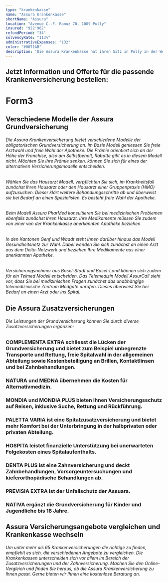 ```yaml
---
type: "krankenkasse"
name: "Assura Krankenkasse"
shortName: "Assura"
location: "Avenue C.-F. Ramuz 70, 1009 Pully"
insured: "922'902"
refundPeriod: "34"
solvencyRate: "113%"
administrativeExpenses: "132"
color: "#0071AB"
description: "Die Assura Krankenkasse hat ihren Sitz in Pully in der Westschweiz und zählt aktuell rund 1,1 Millionen Versicherungsnehmer. Gegründet wurde der Versicherer im Jahr 1978 in der Rechtsform der Stiftung. Das Kerngeschäft bilden die Grundversicherung nach dem Schweizer Krankenversicherungsgesetz sowie diverse Zusatzversicherungen inklusive Spitalversicherung und Zahnversicherung. Die Prämieneinnahmen betrugen im Jahr 2017 rund 3,4 Milliarden Schweizer Franken. Bei uns können Sie das Angebot der Assura Krankenkasse mit anderen Versicherungen vergleichen und bequem die passende Krankenversicherung auswählen."
---
```


## Jetzt Information und Offerte für die passende Krankenversicherung bestellen:

# Form3

## Verschiedene Modelle der Assura Grundversicherung

###### Die Assura Krankenversicherung bietet verschiedene Modelle der obligatorischen Grundversicherung an. Im Basis Modell geniessen Sie freie Arztwahl und freie Wahl der Apotheke. Die Prämie orientiert sich an der Höhe der Franchise, also am Selbstbehalt, Rabatte gibt es in diesem Modell nicht. Möchten Sie Ihre Prämie senken, können Sie sich für eines der alternativen Versicherungsmodelle entscheiden.

###### Wählen Sie das Hausarzt Modell, verpflichten Sie sich, im Krankheitsfall zunächst Ihren Hausarzt oder den Hausarzt einer Gruppenpraxis (HMO) aufzusuchen. Dieser klärt weitere Behandlungsschritte ab und überweist sie bei Bedarf an einen Spezialisten. Es besteht freie Wahl der Apotheke.

###### Beim Modell Assura PharMed konsultieren Sie bei medizinischen Problemen ebenfalls zunächst Ihren Hausarzt. Ihre Medikamente müssen Sie zudem von einer von der Krankenkasse anerkannten Apotheke beziehen.

###### In den Kantonen Genf und Waadt steht Ihnen darüber hinaus das Modell Gesundheitsnetz zur Wahl. Dabei wenden Sie sich zunächst an einen Arzt aus dem Delta-Netzwerk und beziehen Ihre Medikamente aus einer anerkannten Apotheke.

###### Versicherungsnehmer aus Basel-Stadt und Basel-Land können sich zudem für ein Telmed Modell entscheiden. Das Telemedizin Modell AssurCall sieht vor, dass Sie bei medizinischen Fragen zunächst das unabhängige telemedizinische Zentrum Medgate anrufen. Dieses überweist Sie bei Bedarf an einen Arzt oder ins Spital.

## Die Assura Zusatzversicherungen

###### Die Leistungen der Grundversicherung können Sie durch diverse Zusatzversicherungen ergänzen:

### COMPLEMENTA EXTRA schliesst die Lücken der Grundversicherung und bietet zum Beispiel unbegrenzte Transporte und Rettung, freie Spitalwahl in der allgemeinen Abteilung sowie Kostenbeteiligung an Brillen, Kontaktlinsen und bei Zahnbehandlungen.

### NATURA und MEDNA übernehmen die Kosten für Alternativmedizin.

### MONDIA und MONDIA PLUS bieten Ihnen Versicherungsschutz auf Reisen, inklusive Suche, Rettung und Rückführung.

### PALETTA VARIA ist eine Spitalzusatzversicherung und bietet mehr Komfort bei der Unterbringung in der halbprivaten oder privaten Abteilung.

### HOSPITA leistet finanzielle Unterstützung bei unerwarteten Folgekosten eines Spitalaufenthalts.

### DENTA PLUS ist eine Zahnversicherung und deckt Zahnbehandlungen, Vorsorgeuntersuchungen und kieferorthopädische Behandlungen ab.

### PREVISIA EXTRA ist der Unfallschutz der Assuara.

### NATIVA ergänzt die Grundversicherung für Kinder und Jugendliche bis 18 Jahre.

## Assura Versicherungsangebote vergleichen und Krankenkasse wechseln

###### Um unter mehr als 65 Krankenversicherungen die richtige zu finden, empfiehlt es sich, die verschiedenen Angebote zu vergleichen. Die Krankenkassen unterscheiden sich vor allem im Bereich der Zusatzversicherungen und der Zahnversicherung. Machen Sie den Online-Vergleich und finden Sie heraus, ob die Assura Krankenversicherung zu Ihnen passt. Gerne bieten wir Ihnen eine kostenlose Beratung an.
